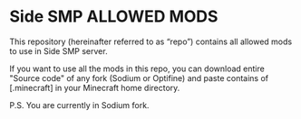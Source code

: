 # Side SMP ALLOWED MODS

This repository (hereinafter referred to as “repo”) contains all allowed mods to use in Side SMP server.

If you want to use all the mods in this repo, you can download entire "Source code" of any fork (Sodium or Optifine) and paste contains of [.minecraft] in your Minecraft home directory.

P.S. You are currently in Sodium fork.
